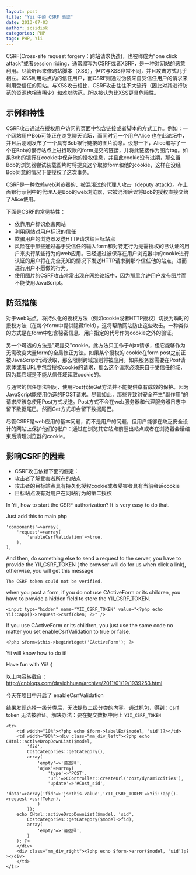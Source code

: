 ```yaml
---
layout: post
title: "Yii 中的 CSRF 验证"
date: 2013-07-03
author: scsidisk
categories: PHP
tags: PHP, Yii
---
```



CSRF(Cross-site request forgery：跨站请求伪造)，也被称成为"one click attack"或者session riding，通常缩写为CSRF或者XSRF，是一种对网站的恶意利用。尽管听起来像跨站脚本（XSS），但它与XSS非常不同，并且攻击方式几乎相左。XSS利用站点内的信任用户，而CSRF则通过伪装来自受信任用户的请求来利用受信任的网站。与XSS攻击相比，CSRF攻击往往不大流行（因此对其进行防范的资源也相当稀少）和难以防范，所以被认为比XSS更具危险性。

## 示例和特性

CSRF攻击通过在授权用户访问的页面中包含链接或者脚本的方式工作。例如：一个网站用户Bob可能正在浏览聊天论坛，而同时另一个用户Alice 也在此论坛中，并且后刚刚发布了一个具有Bob银行链接的图片消息。设想一下，Alice编写了一个在Bob的银行站点上进行取款的form提交的链接，并将此链接作为图片tag。如果Bob的银行在cookie中保存他的授权信息，并且此cookie没有过期，那么当Bob的浏览器尝试装载图片时将提交这个取款form和他的cookie，这样在没经Bob同意的情况下便授权了这次事务。

CSRF是一种依赖web浏览器的、被混淆过的代理人攻击（deputy attack）。在上面银行示例中的代理人是Bob的web浏览器，它被混淆后误将Bob的授权直接交给了Alice使用。

下面是CSRF的常见特性：

- 依靠用户标识危害网站
- 利用网站对用户标识的信任
- 欺骗用户的浏览器发送HTTP请求给目标站点
- 风险在于那些通过基于受信任的输入form和对特定行为无需授权的已认证的用户来执行某些行为的web应用。已经通过被保存在用户浏览器中的cookie进行认证的用户将在完全无知的情况下发送HTTP请求到那个信任他的站点，进而进行用户不愿做的行为。
- 使用图片的CSRF攻击常常出现在网络论坛中，因为那里允许用户发布图片而不能使用JavaScript。

## 防范措施

对于web站点，将持久化的授权方法（例如cookie或者HTTP授权）切换为瞬时的授权方法（在每个form中提供隐藏field），这将帮助网站防止这些攻击。一种类似的方式是在form中包含秘密信息、用户指定的代号作为cookie之外的验证。

另一个可选的方法是"双提交"cookie。此方法只工作于Ajax请求，但它能够作为无需改变大量form的全局修正方法。如果某个授权的 cookie在form post之前正被JavaScript代码读取，那么限制跨域规则将被应用。如果服务器需要在Post请求体或者URL中包含授权cookie的请求，那么这个请求必须来自于受信任的域，因为其它域是不能从信任域读取cookie的。

与通常的信任想法相反，使用Post代替Get方法并不能提供卓有成效的保护。因为JavaScript能使用伪造的POST请求。尽管如此，那些导致对安全产生"副作用"的请求应该总使用Post方式发送。Post方式不会在web服务器和代理服务器日志中留下数据尾巴，然而Get方式却会留下数据尾巴。

尽管CSRF是web应用的基本问题，而不是用户的问题，但用户能够在缺乏安全设计的网站上保护他们的帐户：通过在浏览其它站点前登出站点或者在浏览器会话结束后清理浏览器的cookie。

## 影响CSRF的因素

- CSRF攻击依赖下面的假定：
- 攻击者了解受害者所在的站点
- 攻击者的目标站点具有持久化授权cookie或者受害者具有当前会话cookie
- 目标站点没有对用户在网站行为的第二授权


In Yii, how to start the CSRF authorization? It is very easy to do that.

Just add this to main.php

```
'components'=>array(
	'request'=>array(
		'enableCsrfValidation'=>true,
	),
),
```

And then, do something else to send a request to the server, you have to provide the YII_CSRF_TOKEN ( the browser will do for us when click a link), otherwise, you will get this message

```
The CSRF token could not be verified.
```

when you post a form, if you do not use CActiveForm or its children, you have to provide a hidden field to store the YII_CSRF_TOKEN.

```
<input type="hidden" name="YII_CSRF_TOKEN" value="<?php echo Yii::app()->request->csrfToken; ?>" />
```

If you use CActiveForm or its children, you just use the same code no matter you set enableCsrfValidation to true or false.

```
<?php $form=$this->beginWidget('CActiveForm'); ?>
```

Yii will know how to do it!

Have fun with Yii! :)

以上内容转载自：http://cnblogs.com/davidhhuan/archive/2011/01/19/1939253.html

今天在项目中开启了 enableCsrfValidation

结果发现选择一级分类后，无法提取二级分类的内容。通过抓包，得到：csrf token 无法被验证。解决办法：要在提交数据中附上 `YII_CSRF_TOKEN`

```
<tr>
	<td width="10%"><?php echo $form->labelEx($model, 'sid')?></td>
	<td width="90%"><div class="mm_div_left"><?php echo CHtml::activeDropDownList($model,
		'fid',
		Costcategories::getCategory(),
		array(
			'empty'=>'请选择',
			'ajax'=>array(
				'type'=>'POST',
				'url'=>CController::createUrl('cost/dynamiccities'),
				'update'=>'#Cost_sid',
				'data'=>array('fid'=>'js:this.value','YII_CSRF_TOKEN'=>Yii::app()->request->csrfToken),
			)
		));
	echo CHtml::activeDropDownList($model, 'sid',
		Costcategories::getCategory($model->fid),
		array(
			'empty'=>'请选择',
		)
	); ?>
	</div>
	<div class="mm_div_right"><?php echo $form->error($model, 'sid');?></div>
	</td>
</tr>
```
